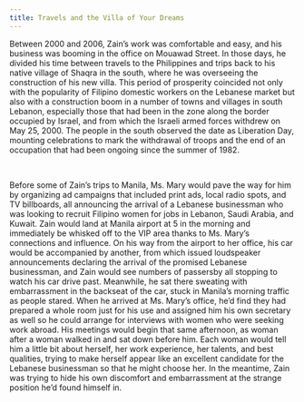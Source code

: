 ```yaml
---
title: Travels and the Villa of Your Dreams
---
```


Between 2000 and 2006, Zain’s work was comfortable and easy, and his business was booming in the office on Mouawad Street. In those days, he divided his time between travels to the Philippines and trips back to his native village of Shaqra in the south, where he was overseeing the construction of his new villa. This period of prosperity coincided not only with the popularity of Filipino domestic workers on the Lebanese market but also with a construction boom in a number of towns and villages in south Lebanon, especially those that had been in the zone along the border occupied by Israel, and from which the Israeli armed forces withdrew on May 25, 2000. The people in the south observed the date as Liberation Day, mounting celebrations to mark the withdrawal of troops and the end of an occupation that had been ongoing since the summer of 1982.

<br>

Before some of Zain’s trips to Manila, Ms. Mary would pave the way for him by organizing ad campaigns that included print ads, local radio spots, and TV billboards, all announcing the arrival of a Lebanese businessman who was looking to recruit Filipino women for jobs in Lebanon, Saudi Arabia, and Kuwait. Zain would land at Manila airport at 5 in the morning and immediately be whisked off to the VIP area thanks to Ms. Mary’s connections and influence. On his way from the airport to her office, his car would be accompanied by another, from which issued loudspeaker announcements declaring the arrival of the promised Lebanese businessman, and Zain would see numbers of passersby all stopping to watch his car drive past. Meanwhile, he sat there sweating with embarrassment in the backseat of the car, stuck in Manila’s morning traffic as people stared. When he arrived at Ms. Mary’s office, he’d find they had prepared a whole room just for his use and assigned him his own secretary as well so he could arrange for interviews with women who were seeking work abroad. His meetings would begin that same afternoon, as woman after a woman walked in and sat down before him. Each woman would tell him a little bit about herself, her work experience, her talents, and best qualities, trying to make herself appear like an excellent candidate for the Lebanese businessman so that he might choose her. In the meantime, Zain was trying to hide his own discomfort and embarrassment at the strange position he’d found himself in.
